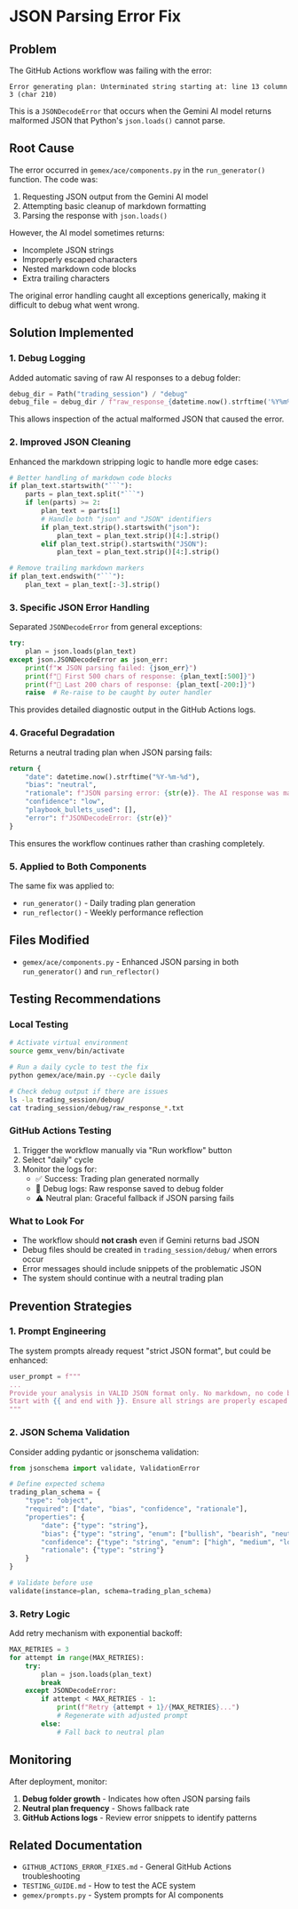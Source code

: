 # JSON Parsing Error Fix

## Problem
The GitHub Actions workflow was failing with the error:
```
Error generating plan: Unterminated string starting at: line 13 column 3 (char 210)
```

This is a `JSONDecodeError` that occurs when the Gemini AI model returns malformed JSON that Python's `json.loads()` cannot parse.

## Root Cause
The error occurred in `gemex/ace/components.py` in the `run_generator()` function. The code was:
1. Requesting JSON output from the Gemini AI model
2. Attempting basic cleanup of markdown formatting
3. Parsing the response with `json.loads()`

However, the AI model sometimes returns:
- Incomplete JSON strings
- Improperly escaped characters
- Nested markdown code blocks
- Extra trailing characters

The original error handling caught all exceptions generically, making it difficult to debug what went wrong.

## Solution Implemented

### 1. **Debug Logging**
Added automatic saving of raw AI responses to a debug folder:
```python
debug_dir = Path("trading_session") / "debug"
debug_file = debug_dir / f"raw_response_{datetime.now().strftime('%Y%m%d_%H%M%S')}.txt"
```

This allows inspection of the actual malformed JSON that caused the error.

### 2. **Improved JSON Cleaning**
Enhanced the markdown stripping logic to handle more edge cases:
```python
# Better handling of markdown code blocks
if plan_text.startswith("```"):
    parts = plan_text.split("```")
    if len(parts) >= 2:
        plan_text = parts[1]
        # Handle both "json" and "JSON" identifiers
        if plan_text.strip().startswith("json"):
            plan_text = plan_text.strip()[4:].strip()
        elif plan_text.strip().startswith("JSON"):
            plan_text = plan_text.strip()[4:].strip()

# Remove trailing markdown markers
if plan_text.endswith("```"):
    plan_text = plan_text[:-3].strip()
```

### 3. **Specific JSON Error Handling**
Separated `JSONDecodeError` from general exceptions:
```python
try:
    plan = json.loads(plan_text)
except json.JSONDecodeError as json_err:
    print(f"❌ JSON parsing failed: {json_err}")
    print(f"📄 First 500 chars of response: {plan_text[:500]}")
    print(f"📄 Last 200 chars of response: {plan_text[-200:]}")
    raise  # Re-raise to be caught by outer handler
```

This provides detailed diagnostic output in the GitHub Actions logs.

### 4. **Graceful Degradation**
Returns a neutral trading plan when JSON parsing fails:
```python
return {
    "date": datetime.now().strftime("%Y-%m-%d"),
    "bias": "neutral",
    "rationale": f"JSON parsing error: {str(e)}. The AI response was malformed.",
    "confidence": "low",
    "playbook_bullets_used": [],
    "error": f"JSONDecodeError: {str(e)}"
}
```

This ensures the workflow continues rather than crashing completely.

### 5. **Applied to Both Components**
The same fix was applied to:
- `run_generator()` - Daily trading plan generation
- `run_reflector()` - Weekly performance reflection

## Files Modified
- `gemex/ace/components.py` - Enhanced JSON parsing in both `run_generator()` and `run_reflector()`

## Testing Recommendations

### Local Testing
```bash
# Activate virtual environment
source gemx_venv/bin/activate

# Run a daily cycle to test the fix
python gemex/ace/main.py --cycle daily

# Check debug output if there are issues
ls -la trading_session/debug/
cat trading_session/debug/raw_response_*.txt
```

### GitHub Actions Testing
1. Trigger the workflow manually via "Run workflow" button
2. Select "daily" cycle
3. Monitor the logs for:
   - ✅ Success: Trading plan generated normally
   - 📝 Debug logs: Raw response saved to debug folder
   - ⚠️  Neutral plan: Graceful fallback if JSON parsing fails

### What to Look For
- The workflow should **not crash** even if Gemini returns bad JSON
- Debug files should be created in `trading_session/debug/` when errors occur
- Error messages should include snippets of the problematic JSON
- The system should continue with a neutral trading plan

## Prevention Strategies

### 1. Prompt Engineering
The system prompts already request "strict JSON format", but could be enhanced:
```python
user_prompt = f"""
...
Provide your analysis in VALID JSON format only. No markdown, no code blocks, just pure JSON.
Start with {{ and end with }}. Ensure all strings are properly escaped.
"""
```

### 2. JSON Schema Validation
Consider adding pydantic or jsonschema validation:
```python
from jsonschema import validate, ValidationError

# Define expected schema
trading_plan_schema = {
    "type": "object",
    "required": ["date", "bias", "confidence", "rationale"],
    "properties": {
        "date": {"type": "string"},
        "bias": {"type": "string", "enum": ["bullish", "bearish", "neutral"]},
        "confidence": {"type": "string", "enum": ["high", "medium", "low"]},
        "rationale": {"type": "string"}
    }
}

# Validate before use
validate(instance=plan, schema=trading_plan_schema)
```

### 3. Retry Logic
Add retry mechanism with exponential backoff:
```python
MAX_RETRIES = 3
for attempt in range(MAX_RETRIES):
    try:
        plan = json.loads(plan_text)
        break
    except JSONDecodeError:
        if attempt < MAX_RETRIES - 1:
            print(f"Retry {attempt + 1}/{MAX_RETRIES}...")
            # Regenerate with adjusted prompt
        else:
            # Fall back to neutral plan
```

## Monitoring
After deployment, monitor:
1. **Debug folder growth** - Indicates how often JSON parsing fails
2. **Neutral plan frequency** - Shows fallback rate
3. **GitHub Actions logs** - Review error snippets to identify patterns

## Related Documentation
- `GITHUB_ACTIONS_ERROR_FIXES.md` - General GitHub Actions troubleshooting
- `TESTING_GUIDE.md` - How to test the ACE system
- `gemex/prompts.py` - System prompts for AI components
